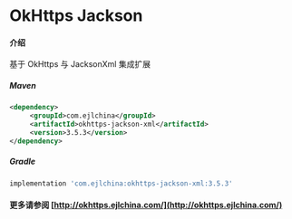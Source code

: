 # OkHttps Jackson

#### 介绍

基于 OkHttps 与 JacksonXml 集成扩展


##### Maven

```xml
<dependency>
     <groupId>com.ejlchina</groupId>
     <artifactId>okhttps-jackson-xml</artifactId>
     <version>3.5.3</version>
</dependency>
```

##### Gradle

```groovy
implementation 'com.ejlchina:okhttps-jackson-xml:3.5.3'
```

#### 更多请参阅 [http://okhttps.ejlchina.com/](http://okhttps.ejlchina.com/)
